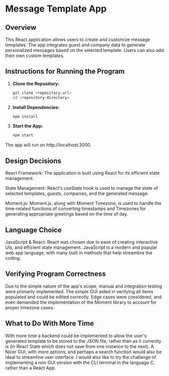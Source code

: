 # Message Template App

## Overview

This React application allows users to create and customize message templates. The app integrates guest and company data to generate personalized messages based on the selected template. Users can also add their own custom templates.

## Instructions for Running the Program

1. **Clone the Repository:**
   ```bash
   git clone <repository-url>
   cd <repository-directory>
   ```

2. **Install Dependencies:**
   ```bash
   npm install
   ```

3. **Start the App:**
   ```bash
   npm start
   ```

The app will run on http://localhost:3000.

## Design Decisions

React Framework: The application is built using React for its efficient state management.

State Management: React's useState hook is used to manage the state of selected templates, guests, companies, and the generated message.

Moment.js: Moment.js, along with Moment Timezone, is used to handle the time-related functions of converting timestamps and Timezones for generating appropriate greetings based on the time of day.

## Language Choice

JavaScript & React: React was chosen due to ease of creating interactive UIs, and efficient state management. JavaScript is a modern and popular web app language, with many built in methods that help streamline the coding.

## Verifying Program Correctness

Due to the simple nature of the app's scope, manual and integration testing were primarily implemented. The simple GUI aided in verifying all items populated and could be edited correctly. Edge cases were considered, and even demanded the implementation of the Moment library to account for proper timezone cases.

## What to Do With More Time

With more time a backend could be implemented to allow the user's generated template to be stored to the JSON file, rather than as it currently is (in React State which does not save from one instance to the next). A Nicer GUI, with more options, and perhaps a search function would also be ideal to streamline user interface. I would also like to try the challange of implementing a non GUI version with the CLI terminal in the language C, rather than a React App.